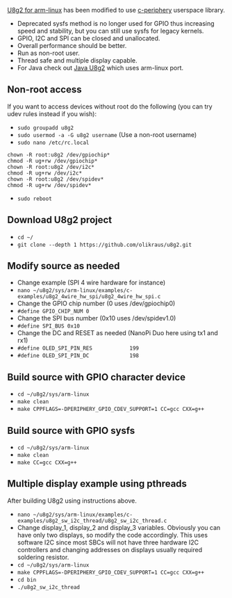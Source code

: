 [U8g2 for arm-linux](https://github.com/wuhanstudio/u8g2-arm-linux) has been modified to use
[c-periphery](https://github.com/vsergeev/c-periphery) userspace library.
* Deprecated sysfs method is no longer used for GPIO thus increasing speed and stability, but you can still use sysfs for legacy kernels.
* GPIO, I2C and SPI can be closed and unallocated.
* Overall performance should be better.
* Run as non-root user.
* Thread safe and multiple display capable.
* For Java check out [Java U8g2](https://github.com/sgjava/java-u8g2) which uses arm-linux port.

## Non-root access
If you want to access devices without root do the following (you can try udev
rules instead if you wish):
* `sudo groupadd u8g2`
* `sudo usermod -a -G u8g2 username` (Use a non-root username)
* `sudo nano /etc/rc.local`
<pre><code>chown -R root:u8g2 /dev/gpiochip*
chmod -R ug+rw /dev/gpiochip*
chown -R root:u8g2 /dev/i2c*
chmod -R ug+rw /dev/i2c*
chown -R root:u8g2 /dev/spidev*
chmod -R ug+rw /dev/spidev*</code></pre>
* `sudo reboot`

## Download U8g2 project
* `cd ~/`
* `git clone --depth 1 https://github.com/olikraus/u8g2.git`

## Modify source as needed
* Change example (SPI 4 wire hardware for instance)
* `nano ~/u8g2/sys/arm-linux/examples/c-examples/u8g2_4wire_hw_spi/u8g2_4wire_hw_spi.c`
* Change the GPIO chip number (0 uses /dev/gpiochip0)
* `#define GPIO_CHIP_NUM 0`
* Change the SPI bus number (0x10 uses /dev/spidev1.0)
* `#define SPI_BUS 0x10`
* Change the DC and RESET as needed (NanoPi Duo here using tx1 and rx1)
* `#define OLED_SPI_PIN_RES            199`
* `#define OLED_SPI_PIN_DC             198`

## Build source with GPIO character device
* `cd ~/u8g2/sys/arm-linux`
* `make clean`
* `make CPPFLAGS=-DPERIPHERY_GPIO_CDEV_SUPPORT=1 CC=gcc CXX=g++`

## Build source with GPIO sysfs
* `cd ~/u8g2/sys/arm-linux`
* `make clean`
* `make CC=gcc CXX=g++`

## Multiple display example using pthreads
After building U8g2 using instructions above.
* `nano ~/u8g2/sys/arm-linux/examples/c-examples/u8g2_sw_i2c_thread/u8g2_sw_i2c_thread.c`
* Change display_1, display_2 and display_3 variables. Obviously you can have only two displays, so modify the code accordingly. This uses software I2C since most SBCs will not have three hardware I2C controllers and changing addresses on displays usually required soldering resistor.
* `cd ~/u8g2/sys/arm-linux`
* `make CPPFLAGS=-DPERIPHERY_GPIO_CDEV_SUPPORT=1 CC=gcc CXX=g++`
* `cd bin`
* `./u8g2_sw_i2c_thread`
